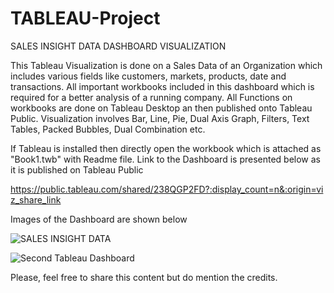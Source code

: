 # TABLEAU-Project

SALES INSIGHT DATA DASHBOARD VISUALIZATION

This Tableau Visualization is done on a Sales Data of an Organization which includes various fields like customers, markets, products, date and transactions. All important workbooks included in this dashboard which is required for a better analysis of a running company. All Functions on workbooks are done on Tableau Desktop an then published onto Tableau Public. Visualization involves Bar, Line, Pie, Dual Axis Graph, Filters, Text Tables, Packed Bubbles, Dual Combination etc.

If Tableau is installed then directly open the workbook which is attached as "Book1.twb" with Readme file.
Link to the Dashboard is presented below as it is published on Tableau Public

https://public.tableau.com/shared/238QGP2FD?:display_count=n&:origin=viz_share_link


Images of the Dashboard are shown below


![SALES INSIGHT DATA](https://user-images.githubusercontent.com/44944830/170551033-7f0f9005-ada4-4e1f-a296-264d5434625f.png)


![Second Tableau Dashboard](https://user-images.githubusercontent.com/44944830/170551449-a31bfd99-cb59-4a46-b689-6616afa2c15a.png)

Please, feel free to share this content but do mention the credits.
